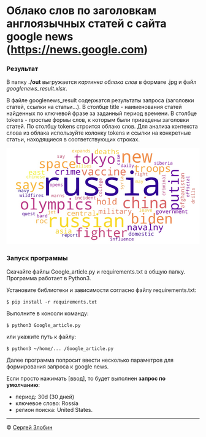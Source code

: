 # Облако слов по заголовкам англоязычных статей с сайта google news (https://news.google.com)

### Результат
В папку **./out** выгружается *картинка облака слов* в формате .jpg и файл *googlenews_result.xlsx*. 

В файле googlenews_result содержатся результаты запроса (заголовки статей, ссылки на статьи...). В столбце title - наименования статей найденных по ключевой фразе за заданный период времени. В столбце tokens - простые формы слов, к которым были приведены заголовки статей. По столбцу tokens строится облако слов.
Для анализа контекста слова из облака используйте колонку tokens и ссылки на конкретные статьи, находящиеся в соответствующих строках.

![alt text](top50_plasma.jpg "картинка облака слов")

### Запуск программы
Скачайте файлы Google_article.py и requirements.txt в общую папку. 
Программа работает в Python3.

Установите библиотеки и зависимости согласно файлу requirements.txt:
```
$ pip install -r requirements.txt
```

Выполните в консоли команду: 
```
$ python3 Google_article.py 
```
или укажите путь к файлу:
```
$ python3 ~/home/... /Google_article.py
```
Далее программа попросит ввести несколько параметров для формирования запроса к google news. 

Если просто нажимать [ввод], то будет выполнен **запрос по умолчанию**:

- период: 30d (30 дней)
- ключевое слово: Rossia
- регион поиска: United States.

---
© [Сергей Злобин](http://sz.pfolio.website.yandexcloud.net/)
